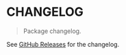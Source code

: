 # CHANGELOG

> Package changelog.

See [GitHub Releases](https://github.com/stdlib-js/random-base-weibull/releases) for the changelog.